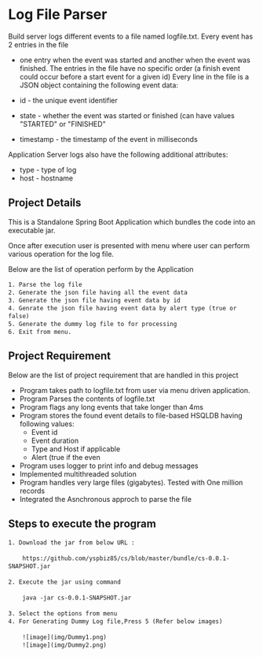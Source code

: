 
# Log File Parser

Build server logs different events to a file named logfile.txt. Every event has 2 entries in the file 
- one entry when the event was started and another when the event was finished. The entries in the file have 
no specific order (a finish event could occur before a start event for a given id) Every line in the file is a 
JSON object containing the following event data:

- id - the unique event identifier 
- state - whether the event was started or finished (can have values "STARTED" or "FINISHED" 
- timestamp - the timestamp of the event in milliseconds 

Application Server logs also have the following additional attributes: 
- type - type of log 
- host - hostname


## Project Details
This is a Standalone Spring Boot Application 
which bundles the code into an executable jar.

Once after execution user is presented with menu where
user can perform various operation for the log file.

Below are the list of operation perform by the Application

    1. Parse the log file
    2. Generate the json file having all the event data
    3. Generate the json file having event data by id
    4. Genrate the json file having event data by alert type (true or false)
    5. Generate the dummy log file to for processing
    6. Exit from menu.


## Project Requirement

Below are the list of project requirement that are handled in this project

- Program takes path to logfile.txt from user via menu driven application. 
- Program Parses the contents of logfile.txt 
- Program flags any long events that take longer than 4ms 
- Program stores the found event details to 
  file-based HSQLDB having following values: 
    - Event id 
    - Event duration 
    - Type and Host if applicable 
    - Alert (true if the even
- Program uses logger to print info and debug messages
- Implemented multithreaded solution
- Program handles very large files (gigabytes).
  Tested with One million records
- Integrated the Asnchronous approch to parse the file 
## Steps to execute the program

    1. Download the jar from below URL :

        https://github.com/yspbiz85/cs/blob/master/bundle/cs-0.0.1-SNAPSHOT.jar

    2. Execute the jar using command 

        java -jar cs-0.0.1-SNAPSHOT.jar

    3. Select the options from menu
    4. For Generating Dummy Log file,Press 5 (Refer below images)  
        
        ![image](img/Dummy1.png)
        ![image](img/Dummy2.png)
